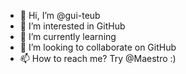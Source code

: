 - 👋 Hi, I’m @gui-teub
- 👀 I’m interested in GitHub
- 🌱 I’m currently learning 
- 💞️ I’m looking to collaborate on GitHub
- 📫 How to reach me? Try @Maestro :)

<!---
gui-teub/gui-teub is a ✨ special ✨ repository because its `README.md` (this file) appears on your GitHub profile.
You can click the Preview link to take a look at your changes.
--->
